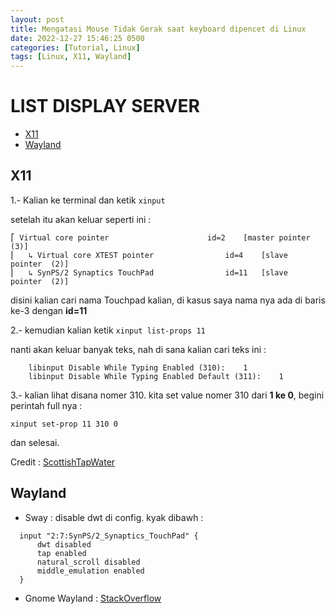 ```yaml
---
layout: post
title: Mengatasi Mouse Tidak Gerak saat keyboard dipencet di Linux
date: 2022-12-27 15:46:25 0500
categories: [Tutorial, Linux]
tags: [Linux, X11, Wayland]
---
```

# LIST DISPLAY SERVER
- [X11](#x11)
- [Wayland](#wayland) 


## X11

1.- Kalian ke terminal dan ketik `xinput`

setelah itu akan keluar seperti ini :
```
⎡ Virtual core pointer                    	id=2	[master pointer  (3)]
⎜   ↳ Virtual core XTEST pointer              	id=4	[slave  pointer  (2)]
⎜   ↳ SynPS/2 Synaptics TouchPad              	id=11	[slave  pointer  (2)]
```

disini kalian cari nama Touchpad kalian, di kasus saya nama nya ada di baris ke-3 dengan **id=11**

2.- kemudian kalian ketik `xinput list-props 11`

nanti akan keluar banyak teks, nah di sana kalian cari teks ini :
```
	libinput Disable While Typing Enabled (310):	1
	libinput Disable While Typing Enabled Default (311):	1
```
3.- kalian lihat disana nomer 310. kita set value nomer 310 dari **1 ke 0**, begini perintah full nya :


```terminal
xinput set-prop 11 310 0
```

dan selesai.

Credit : [ScottishTapWater](https://unix.stackexchange.com/a/697672/518631) 

## Wayland

- Sway : disable dwt di config. kyak dibawh :
```config
  input "2:7:SynPS/2_Synaptics_TouchPad" {
      dwt disabled
      tap enabled
      natural_scroll disabled
      middle_emulation enabled
  }
```

- Gnome Wayland : [StackOverflow](https://askubuntu.com/a/1085401/1575501)

